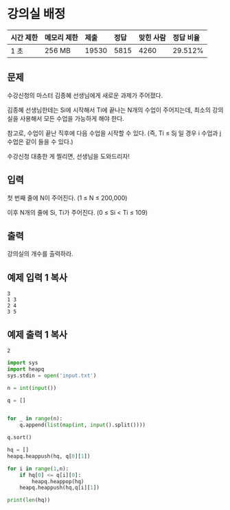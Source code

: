 # 강의실 배정

| 시간 제한 | 메모리 제한 | 제출  | 정답 | 맞힌 사람 | 정답 비율 |
| :-------- | :---------- | :---- | :--- | :-------- | :-------- |
| 1 초      | 256 MB      | 19530 | 5815 | 4260      | 29.512%   |

## 문제

수강신청의 마스터 김종혜 선생님에게 새로운 과제가 주어졌다. 

김종혜 선생님한테는 Si에 시작해서 Ti에 끝나는 N개의 수업이 주어지는데, 최소의 강의실을 사용해서 모든 수업을 가능하게 해야 한다. 

참고로, 수업이 끝난 직후에 다음 수업을 시작할 수 있다. (즉, Ti ≤ Sj 일 경우 i 수업과 j 수업은 같이 들을 수 있다.)

수강신청 대충한 게 찔리면, 선생님을 도와드리자!

## 입력

첫 번째 줄에 N이 주어진다. (1 ≤ N ≤ 200,000)

이후 N개의 줄에 Si, Ti가 주어진다. (0 ≤ Si < Ti ≤ 109)

## 출력

강의실의 개수를 출력하라.

## 예제 입력 1 복사

```
3
1 3
2 4
3 5
```

## 예제 출력 1 복사

```
2
```

```python
import sys
import heapq
sys.stdin = open('input.txt')

n = int(input())

q = []


for _ in range(n):
    q.append(list(map(int, input().split())))

q.sort()

hq = []
heapq.heappush(hq, q[0][1])

for i in range(1,n):
    if hq[0] <= q[i][0]:
        heapq.heappop(hq)
    heapq.heappush(hq,q[i][1])

print(len(hq))
```

